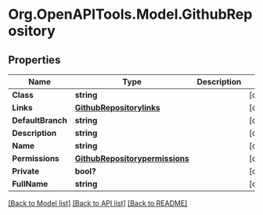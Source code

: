 # Org.OpenAPITools.Model.GithubRepository

## Properties

Name | Type | Description | Notes
------------ | ------------- | ------------- | -------------
**Class** | **string** |  | [optional] 
**Links** | [**GithubRepositorylinks**](GithubRepositorylinks.md) |  | [optional] 
**DefaultBranch** | **string** |  | [optional] 
**Description** | **string** |  | [optional] 
**Name** | **string** |  | [optional] 
**Permissions** | [**GithubRepositorypermissions**](GithubRepositorypermissions.md) |  | [optional] 
**Private** | **bool?** |  | [optional] 
**FullName** | **string** |  | [optional] 

[[Back to Model list]](../README.md#documentation-for-models) [[Back to API list]](../README.md#documentation-for-api-endpoints) [[Back to README]](../README.md)

